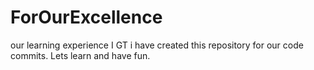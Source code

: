 # ForOurExcellence
our learning experience
I GT i have created this repository for our code commits.
Lets learn and have fun.
